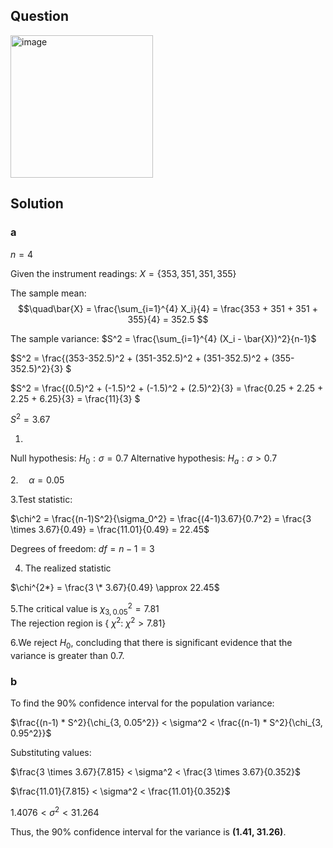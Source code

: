## Question
<img width="228" alt="image" src="https://github.com/user-attachments/assets/fb71a6b6-2f37-46fc-afe7-abf553f8259f" />

## Solution

### a

$n=4$

Given the instrument readings:
$X = \{353, 351, 351, 355\}$

The sample mean:
$$\quad\bar{X} = \frac{\sum_{i=1}^{4} X_i}{4} = \frac{353 + 351 + 351 + 355}{4} = 352.5
$$

The sample variance:
$S^2 = \frac{\sum_{i=1}^{4} (X_i - \bar{X})^2}{n-1}$

$S^2 = \frac{(353-352.5)^2 + (351-352.5)^2 + (351-352.5)^2 + (355-352.5)^2}{3} $

$S^2 = \frac{(0.5)^2 + (-1.5)^2 + (-1.5)^2 + (2.5)^2}{3} = \frac{0.25 + 2.25 + 2.25 + 6.25}{3} = \frac{11}{3} $

$S^2 = 3.67$

1.
Null hypothesis:
$H_0: \sigma = 0.7$
Alternative hypothesis:
$H_a: \sigma > 0.7$

2.$\quad \alpha = 0.05$

3.Test statistic:

$\chi^2 = \frac{(n-1)S^2}{\sigma_0^2} = \frac{(4-1)3.67}{0.7^2} = \frac{3 \times 3.67}{0.49} = \frac{11.01}{0.49} = 22.45$

Degrees of freedom:
$df = n-1 = 3$

4. The realized statistic

$\chi^{2*} = \frac{3 \* 3.67}{0.49} \approx 22.45$


5.The critical value is $\chi_{3,0.05}^2 = 7.81$   
  The rejection region is { $\chi^2$: $\chi^2>7.81$}

6.We reject $H_0$, concluding that there is significant evidence that the variance is greater than 0.7.

### b
To find the 90% confidence interval for the population variance:

$\frac{(n-1) * S^2}{\chi_{3, 0.05^2}} < \sigma^2 < \frac{(n-1) * S^2}{\chi_{3, 0.95^2}}$

Substituting values:

$\frac{3 \times 3.67}{7.815} < \sigma^2 < \frac{3 \times 3.67}{0.352}$

$\frac{11.01}{7.815} < \sigma^2 < \frac{11.01}{0.352}$

$1.4076 < \sigma^2 < 31.264$

Thus, the 90% confidence interval for the variance is **(1.41, 31.26)**.
